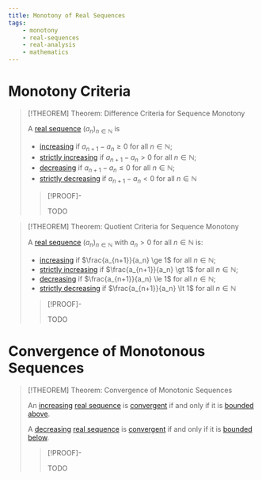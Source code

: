 ```yaml
---
title: Monotony of Real Sequences
tags:
    - monotony
    - real-sequences
    - real-analysis
    - mathematics
---
```


# Monotony Criteria

>[!THEOREM] Theorem: Difference Criteria for Sequence Monotony
>
>A [real sequence](Real%20Sequences.md) $(a_n)_{n\in\mathbb{N}}$ is
>- [increasing](../Real%20Functions/Monotony.md) if $a_{n+1} - a_n \ge 0$ for all $n \in \mathbb{N}$;
>- [strictly increasing](../Real%20Functions/Monotony.md) if $a_{n+1} - a_n \gt 0$ for all $n \in \mathbb{N}$;
>- [decreasing](../Real%20Functions/Monotony.md) if $a_{n+1} - a_n \le 0$ for all $n \in \mathbb{N}$;
>- [strictly decreasing](../Real%20Functions/Monotony.md) if $a_{n+1} - a_n \lt 0$ for all $n \in \mathbb{N}$
>
>>[!PROOF]-
>>
>>TODO
>>
>

>[!THEOREM] Theorem: Quotient Criteria for Sequence Monotony
>
>A [real sequence](Real%20Sequences.md) $(a_n)_{n\in\mathbb{N}}$ with $a_n \gt 0$ for all $n \in \mathbb{N}$ is:
>- [increasing](../Real%20Functions/Monotony.md) if $\frac{a_{n+1}}{a_n} \ge 1$ for all $n \in \mathbb{N}$;
>- [strictly increasing](../Real%20Functions/Monotony.md) if $\frac{a_{n+1}}{a_n} \gt 1$ for all $n \in \mathbb{N}$;
>- [decreasing](../Real%20Functions/Monotony.md) if $\frac{a_{n+1}}{a_n} \le 1$ for all $n \in \mathbb{N}$;
>- [strictly decreasing](../Real%20Functions/Monotony.md) if $\frac{a_{n+1}}{a_n} \lt 1$ for all $n \in \mathbb{N}$
>
>>[!PROOF]-
>>
>>TODO
>>
>

# Convergence of Monotonous Sequences

>[!THEOREM] Theorem: Convergence of Monotonic Sequences
>
>An [increasing](../Real%20Functions/Monotony.md) [real sequence](Real%20Sequences.md) is [convergent](Convergence.md) if and only if it is [bounded above](../Real%20Functions/Function%20Bounds.md).
>
>A [decreasing](../Real%20Functions/Monotony.md) [real sequence](Real%20Sequences.md) is [convergent](Convergence.md) if and only if it is [bounded below](../Real%20Functions/Function%20Bounds.md).
>
>>[!PROOF]-
>>
>>TODO
>>
>